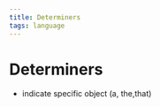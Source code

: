 ```yaml
---
title: Determiners
tags: language
---
```


# Determiners
- indicate specific object (a, the,that)


























































